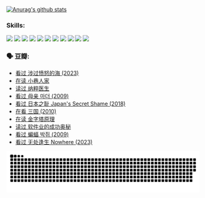 
[![Anurag's github stats](https://github-readme-stats.vercel.app/api?username=w940853815)](https://github.com/anuraghazra/github-readme-stats)

### Skills:

<code><img height="32" src="https://cdn.jsdelivr.net/npm/simple-icons@v5/icons/python.svg"></code>
<code><img height="32" src="https://cdn.jsdelivr.net/npm/simple-icons@v5/icons/javascript.svg"></code>
<code><img height="32" src="https://cdn.jsdelivr.net/npm/simple-icons@v5/icons/django.svg"></code>
<code><img height="32" src="https://cdn.jsdelivr.net/npm/simple-icons@v5/icons/flask.svg"></code>
<code><img height="32" src="https://cdn.jsdelivr.net/npm/simple-icons@v5/icons/vuetify.svg"></code>
<code><img height="32" src="https://cdn.jsdelivr.net/npm/simple-icons@v5/icons/git.svg"></code>
<code><img height="32" src="https://cdn.jsdelivr.net/npm/simple-icons@v5/icons/docker.svg"></code>
<code><img height="32" src="https://cdn.jsdelivr.net/npm/simple-icons@v5/icons/postgresql.svg"></code>
<code><img height="32" src="https://cdn.jsdelivr.net/npm/simple-icons@v5/icons/elasticsearch.svg"></code>
<code><img height="32" src="https://cdn.jsdelivr.net/npm/simple-icons@v5/icons/macos.svg"></code>
<code><img height="32" src="https://cdn.jsdelivr.net/npm/simple-icons@v5/icons/linux.svg"></code>

### 🗣 豆瓣:

<!-- DOUBAN-ACTIVITIES:START -->
- [看过 涉过愤怒的海‎ (2023)](https://www.douban.com/people/136069238/status/4449502811/?_i=01713795)
- [在读 小巷人家](https://www.douban.com/people/136069238/status/4445749134/?_i=01713795)
- [读过 纳粹医生](https://www.douban.com/people/136069238/status/4445748598/?_i=01713795)
- [看过 母亲 마더‎ (2009)](https://www.douban.com/people/136069238/status/4442102172/?_i=01713795)
- [看过 日本之耻 Japan's Secret Shame‎ (2018)](https://www.douban.com/people/136069238/status/4431579101/?_i=01713796)
- [在看 三国‎ (2010)](https://www.douban.com/people/136069238/status/4430559482/?_i=01713796)
- [在读 金字塔原理](https://www.douban.com/people/136069238/status/4424812753/?_i=01713796)
- [读过 软件业的成功奥秘](https://www.douban.com/people/136069238/status/4424809958/?_i=01713796)
- [看过 蝙蝠 박쥐‎ (2009)](https://www.douban.com/people/136069238/status/4422787315/?_i=01713796)
- [看过 无处逢生 Nowhere‎ (2023)](https://www.douban.com/people/136069238/status/4416454713/?_i=01713796)
<!-- DOUBAN-ACTIVITIES:END -->


![Snake animation](https://raw.githubusercontent.com/w940853815/w940853815/output/github-contribution-grid-snake.svg)

<!--
**w940853815/w940853815** is a ✨ _special_ ✨ repository because its `README.md` (this file) appears on your GitHub profile.

Here are some ideas to get you started:

- 🔭 I’m currently working on ...
- 🌱 I’m currently learning ...
- 👯 I’m looking to collaborate on ...
- 🤔 I’m looking for help with ...
- 💬 Ask me about ...
- 📫 How to reach me: ...
- 😄 Pronouns: ...
- ⚡ Fun fact: ...
-->

